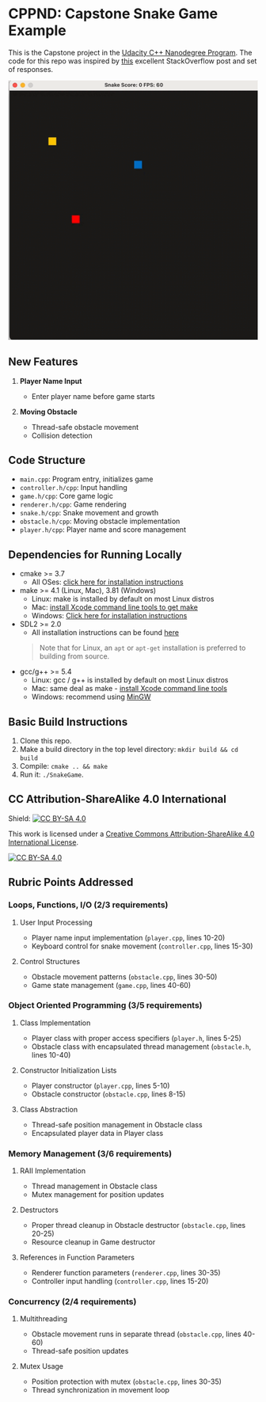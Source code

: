 # CPPND: Capstone Snake Game Example

This is the Capstone project in the [Udacity C++ Nanodegree Program](https://www.udacity.com/course/c-plus-plus-nanodegree--nd213). The code for this repo was inspired by [this](https://codereview.stackexchange.com/questions/212296/snake-game-in-c-with-sdl) excellent StackOverflow post and set of responses.

<img src="snake_game.gif"/>

## New Features

1. **Player Name Input**
   - Enter player name before game starts

2. **Moving Obstacle**
   - Thread-safe obstacle movement
   - Collision detection

## Code Structure
- `main.cpp`: Program entry, initializes game
- `controller.h/cpp`: Input handling
- `game.h/cpp`: Core game logic
- `renderer.h/cpp`: Game rendering
- `snake.h/cpp`: Snake movement and growth
- `obstacle.h/cpp`: Moving obstacle implementation
- `player.h/cpp`: Player name and score management

## Dependencies for Running Locally
* cmake >= 3.7
  * All OSes: [click here for installation instructions](https://cmake.org/install/)
* make >= 4.1 (Linux, Mac), 3.81 (Windows)
  * Linux: make is installed by default on most Linux distros
  * Mac: [install Xcode command line tools to get make](https://developer.apple.com/xcode/features/)
  * Windows: [Click here for installation instructions](http://gnuwin32.sourceforge.net/packages/make.htm)
* SDL2 >= 2.0
  * All installation instructions can be found [here](https://wiki.libsdl.org/Installation)
  >Note that for Linux, an `apt` or `apt-get` installation is preferred to building from source. 
* gcc/g++ >= 5.4
  * Linux: gcc / g++ is installed by default on most Linux distros
  * Mac: same deal as make - [install Xcode command line tools](https://developer.apple.com/xcode/features/)
  * Windows: recommend using [MinGW](http://www.mingw.org/)

## Basic Build Instructions

1. Clone this repo.
2. Make a build directory in the top level directory: `mkdir build && cd build`
3. Compile: `cmake .. && make`
4. Run it: `./SnakeGame`.


## CC Attribution-ShareAlike 4.0 International


Shield: [![CC BY-SA 4.0][cc-by-sa-shield]][cc-by-sa]

This work is licensed under a
[Creative Commons Attribution-ShareAlike 4.0 International License][cc-by-sa].

[![CC BY-SA 4.0][cc-by-sa-image]][cc-by-sa]

[cc-by-sa]: http://creativecommons.org/licenses/by-sa/4.0/
[cc-by-sa-image]: https://licensebuttons.net/l/by-sa/4.0/88x31.png
[cc-by-sa-shield]: https://img.shields.io/badge/License-CC%20BY--SA%204.0-lightgrey.svg


## Rubric Points Addressed

### Loops, Functions, I/O (2/3 requirements)
1. User Input Processing 
   - Player name input implementation (`player.cpp`, lines 10-20)
   - Keyboard control for snake movement (`controller.cpp`, lines 15-30)

2. Control Structures
   - Obstacle movement patterns (`obstacle.cpp`, lines 30-50)
   - Game state management (`game.cpp`, lines 40-60)

### Object Oriented Programming (3/5 requirements)
1. Class Implementation
   - Player class with proper access specifiers (`player.h`, lines 5-25)
   - Obstacle class with encapsulated thread management (`obstacle.h`, lines 10-40)

2. Constructor Initialization Lists
   - Player constructor (`player.cpp`, lines 5-10)
   - Obstacle constructor (`obstacle.cpp`, lines 8-15)

3. Class Abstraction
   - Thread-safe position management in Obstacle class
   - Encapsulated player data in Player class

### Memory Management (3/6 requirements)
1. RAII Implementation
   - Thread management in Obstacle class
   - Mutex management for position updates

2. Destructors
   - Proper thread cleanup in Obstacle destructor (`obstacle.cpp`, lines 20-25)
   - Resource cleanup in Game destructor

3. References in Function Parameters
   - Renderer function parameters (`renderer.cpp`, lines 30-35)
   - Controller input handling (`controller.cpp`, lines 15-20)

### Concurrency (2/4 requirements)
1. Multithreading
   - Obstacle movement runs in separate thread (`obstacle.cpp`, lines 40-60)
   - Thread-safe position updates

2. Mutex Usage
   - Position protection with mutex (`obstacle.cpp`, lines 30-35)
   - Thread synchronization in movement loop

